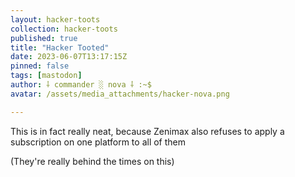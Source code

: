 ```yaml
---
layout: hacker-toots
collection: hacker-toots
published: true
title: "Hacker Tooted"
date: 2023-06-07T13:17:15Z
pinned: false
tags: [mastodon]
author: ⸸ commander ░ nova ⸸ :~$
avatar: /assets/media_attachments/hacker-nova.png

---
```


<p>This is in fact really neat, because Zenimax also refuses to apply a subscription on one platform to all of them</p><p>(They&#39;re really behind the times on this)</p>


